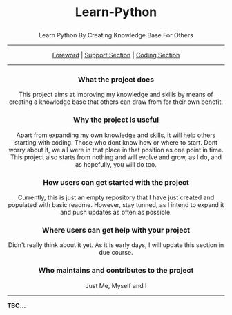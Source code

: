 # <p align="center"> Learn-Python</p>
<p align="center">Learn Python By Creating Knowledge Base For Others</p>

---

<p align="center">
    <a href="foreword.md">Foreword</a> |
    <a href="support.md">Support Section</a> | 
    <a href="code.md">Coding Section</a>
</p>

---

### <p align="center">What the project does</p>
<p align="center">This project aims at improving my knowledge and skills by means of creating a knowledge base that others can draw from for their own benefit.</p>

### <p align="center">Why the project is useful</p>
<p align="center">Apart from expanding my own knowledge and skills, it will help others starting with coding. Those who dont know how or where to start. Dont worry about it, we all were in that place in that position as one point in time. This project also starts from nothing and will evolve and grow, as I do, and as hopefully, you will do too.</p>

### <p align="center">How users can get started with the project</p>
<p align="center">Currently, this is just an empty repository that I have just created and populated with basic readme. However, stay tunned, as I intend to expand it and push updates as often as possible.</p>

### <p align="center">Where users can get help with your project</p>
<p align="center">Didn't really think about it yet. As it is early days, I will update this section in due course.</p>

### <p align="center">Who maintains and contributes to the project</p>
<p align="center">Just Me, Myself and I</p>

---
**TBC...**

